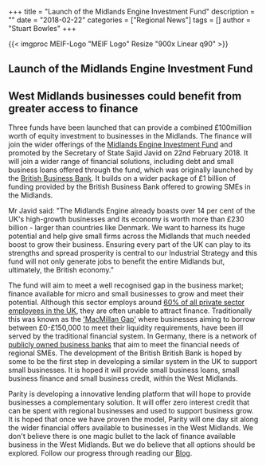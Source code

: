 +++
title = "Launch of the Midlands Engine Investment Fund"
description = ""
date = "2018-02-22"
categories = ["Regional News"]
tags = []
author = "Stuart Bowles"
+++

{{< imgproc MEIF-Logo "MEIF Logo" Resize "900x Linear q90" >}}

## Launch of the Midlands Engine Investment Fund


## West Midlands businesses could benefit from greater access to finance

Three funds have been launched that can provide a combined £100million worth of equity investment to businesses in the Midlands. The finance will join the wider offerings of the [Midlands Engine Investment Fund](https://www.midlandsengine.org/) and promoted by the Secretary of State Sajid Javid on 22nd February 2018. It will join a wider range of financial solutions, including debt and small business loans offered through the fund, which was originally launched by the [British Business Bank](https://british-business-bank.co.uk/). It builds on a wider package of £1 billion of funding provided by the British Business Bank offered to growing SMEs in the Midlands.

Mr Javid said: "The Midlands Engine already boasts over 14 per cent of the UK's high-growth businesses and its economy is worth more than £230 billion - larger than countries like Denmark. We want to harness its huge potential and help give small firms across the Midlands that much needed boost to grow their business. Ensuring every part of the UK can play to its strengths and spread prosperity is central to our Industrial Strategy and this fund will not only generate jobs to benefit the entire Midlands but, ultimately, the British economy."

The fund will aim to meet a well recognised gap in the business market; finance available for micro and small businesses to grow and meet their potential. Although this sector employs around [60% of all private sector employees in the UK](https://www.fsb.org.uk/media-centre/small-business-statistics), they are often unable to attract finance. Traditionally this was known as the ['MacMillan Gap'](https://www.telegraph.co.uk/finance/economics/10903679/The-UK-needs-a-credit-register-to-close-its-Macmillan-gap.html) where businesses aiming to borrow between £0-£150,000 to meet their liquidity requirements, have been ill served by the traditional financial system. In Germany, there is a network of [publicly owned business banks](https://global.handelsblatt.com/finance/how-germanys-three-tiered-banking-system-works-779275) that aim to meet the financial needs of regional SMEs. The development of the British British Bank is hoped by some to be the first step in developing a similar system in the UK to support small businesses. It is hoped it will provide small business loans, small business finance and small business credit, within the West Midlands.

Parity is developing a innovative lending platform that will hope to provide businesses a complementary solution. It will offer zero interest credit that can be spent with regional businesses and used to support business grow. It is hoped that once we have proven the model, Parity will one day sit along the wider financial offers available to businesses in the West Midlands. We don't believe there is one magic bullet to the lack of finance available business in the West Midlands. But we do believe that all options should be explored. Follow our progress through reading our [Blog](/posts).
